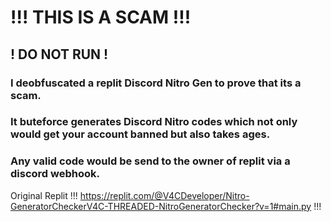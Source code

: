 # !!! THIS IS A SCAM !!!
## ! DO NOT RUN !
### I deobfuscated a replit Discord Nitro Gen to prove that its a scam.
### It buteforce generates Discord Nitro codes which not only would get your account banned but also takes ages.
### Any valid code would be send to the owner of replit via a discord webhook.
Original Replit !!! https://replit.com/@V4CDeveloper/Nitro-GeneratorCheckerV4C-THREADED-NitroGeneratorChecker?v=1#main.py !!!
